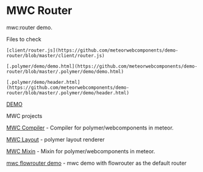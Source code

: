 # MWC Router

mwc:router demo.

Files to check

`[client/router.js](https://github.com/meteorwebcomponents/demo-router/blob/master/client/router.js)`

`[.polymer/demo/demo.html](https://github.com/meteorwebcomponents/demo-router/blob/master/.polymer/demo/demo.html)`

`[.polymer/demo/header.html](https://github.com/meteorwebcomponents/demo-router/blob/master/.polymer/demo/header.html)`

<a href="http://mwc-router.meteor.com" target="_blank">DEMO</a>


MWC projects

[MWC Compiler](https://github.com/meteorwebcomponents/compiler) - Compiler for polymer/webcomponents in meteor.

[MWC Layout](https://github.com/meteorwebcomponents/layout) - polymer layout renderer

[MWC Mixin](https://github.com/meteorwebcomponents/mixin) - Mixin for polymer/webcomponents in meteor.

[mwc flowrouter demo](https://github.com/meteorwebcomponents/demo-flowrouter) - mwc demo with flowrouter as the default router

